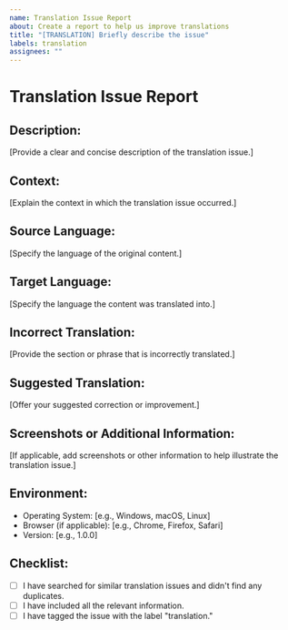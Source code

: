 ```yaml
---
name: Translation Issue Report
about: Create a report to help us improve translations
title: "[TRANSLATION] Briefly describe the issue"
labels: translation
assignees: ""
---
```


# Translation Issue Report

## Description:

[Provide a clear and concise description of the translation issue.]

## Context:

[Explain the context in which the translation issue occurred.]

## Source Language:

[Specify the language of the original content.]

## Target Language:

[Specify the language the content was translated into.]

## Incorrect Translation:

[Provide the section or phrase that is incorrectly translated.]

## Suggested Translation:

[Offer your suggested correction or improvement.]

## Screenshots or Additional Information:

[If applicable, add screenshots or other information to help illustrate the translation issue.]

## Environment:

- Operating System: [e.g., Windows, macOS, Linux]
- Browser (if applicable): [e.g., Chrome, Firefox, Safari]
- Version: [e.g., 1.0.0]

## Checklist:

- [ ] I have searched for similar translation issues and didn't find any duplicates.
- [ ] I have included all the relevant information.
- [ ] I have tagged the issue with the label "translation."

<!-- Feel free to add any additional details or context that might be helpful in addressing the translation issue. -->
